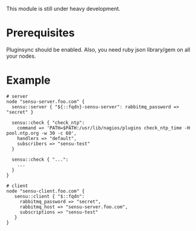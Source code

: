 This module is still under heavy development.

Prerequisites
=============
Pluginsync should be enabled. Also, you need ruby json library/gem on all your nodes.  


Example
=======
    
    # server
    node "sensu-server.foo.com" { 
      sensu::server { "${::fqdn}-sensu-server": rabbitmq_password => "secret" }

      sensu::check { "check_ntp": 
        command => 'PATH=$PATH:/usr/lib/nagios/plugins check_ntp_time -H pool.ntp.org -w 30 -c 60',
        handlers => "default",
        subscribers => "sensu-test"
      }

      sensu::check { "...": 
        ...
      }
    }
    
    # client 
    node "sensu-client.foo.com" { 
       sensu::client { "$::fqdn":
         rabbitmq_password => "secret",
         rabbitmq_host => "sensu-server.foo.com",
         subscriptions => "sensu-test"
       }
    }





 




